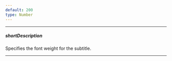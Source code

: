 ```yaml
---
default: 200
type: Number
---
```

---
##### shortDescription
Specifies the font weight for the subtitle.

---
